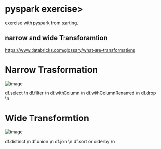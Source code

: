 # pyspark exercise>

exercise with pyspark from starting. 

## narrow and wide Transforamtion 
https://www.databricks.com/glossary/what-are-transformations
# Narrow Trasformation
![image](https://github.com/nitish11497/pyspark_from_starting/assets/28913656/c802f3d1-a135-4395-a1b3-7a99d012f112)

df.select \n
df.filter \n
df.withColumn \n
df.withColumnRenamed \n
df.drop \n
# Wide Transformtion
![image](https://github.com/nitish11497/pyspark_from_starting/assets/28913656/9be1a5a1-d739-4617-8e3d-23e8639ccf03)

df.distinct \n
df.union \n
df.join \n
df.sort or orderby \n
